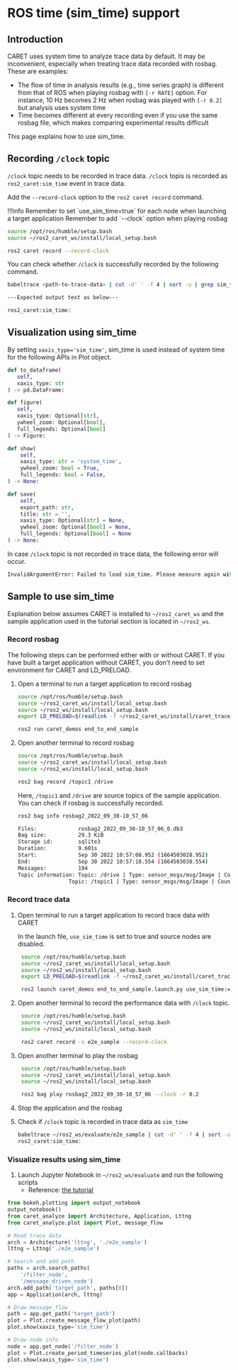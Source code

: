 # ROS time (sim_time) support

## Introduction

CARET uses system time to analyze trace data by default. It may be inconvenient, especially when treating trace data recorded with rosbag. These are examples:

- The flow of time in analysis results (e.g., time series graph) is different from that of ROS when playing rosbag with `[-r RATE]` option. For instance, 10 Hz becomes 2 Hz when rosbag was played with `[-r 0.2]` but analysis uses system time
- Time becomes different at every recording even if you use the same rosbag file, which makes comparing experimental results difficult

This page explains how to use sim_time.

## Recording `/clock` topic

`/clock` topic needs to be recorded in trace data. `/clock` topis is recorded as `ros2_caret:sim_time` event in trace data.

Add the `--record-clock` option to the `ros2 caret record` command.

<prettier-ignore-start>
!!!info
      Remember to set `use_sim_time=true` for each node when launching a target application
      Remember to add `--clock` option when playing rosbag
<prettier-ignore-end>

```bash
source /opt/ros/humble/setup.bash
source ~/ros2_caret_ws/install/local_setup.bash

ros2 caret record --record-clock
```

You can check whether `/clock` is successfully recorded by the following command.

```bash
babeltrace <path-to-trace-data> | cut -d' ' -f 4 | sort -u | grep sim_time
```

```bash
---Expected output text as below---

ros2_caret:sim_time:
```

## Visualization using sim_time

By setting `xaxis_type='sim_time'`, sim_time is used instead of system time for the following APIs in Plot object.

```python
def to_dataframe(
   self,
   xaxis_type: str
) -> pd.DataFrame:

def figure(
   self,
   xaxis_type: Optional[str],
   ywheel_zoom: Optional[bool],
   full_legends: Optional[bool]
) -> Figure:

def show(
    self,
    xaxis_type: str = 'system_time',
    ywheel_zoom: bool = True,
    full_legends: bool = False,
) -> None:

def save(
    self,
    export_path: str,
    title: str = '',
    xaxis_type: Optional[str] = None,
    ywheel_zoom: Optional[bool] = None,
    full_legends: Optional[bool] = None
) -> None:
```

In case `/clock` topic is not recorded in trace data, the following error will occur.

```python
InvalidArgumentError: Failed to load sim_time. Please measure again with clock_recorder running.
```

## Sample to use sim_time

Explanation below assumes CARET is installed to `~/ros2_caret_ws` and the sample application used in the tutorial section is located in `~/ros2_ws`.

### Record rosbag

The following steps can be performed either with or without CARET. If you have built a target application without CARET, you don't need to set environment for CARET and LD_PRELOAD.

1. Open a terminal to run a target application to record rosbag

   ```sh
   source /opt/ros/humble/setup.bash
   source ~/ros2_caret_ws/install/local_setup.bash
   source ~/ros2_ws/install/local_setup.bash
   export LD_PRELOAD=$(readlink -f ~/ros2_caret_ws/install/caret_trace/lib/libcaret.so)

   ros2 run caret_demos end_to_end_sample
   ```

2. Open another terminal to record rosbag

   ```sh
   source /opt/ros/humble/setup.bash
   source ~/ros2_caret_ws/install/local_setup.bash
   source ~/ros2_ws/install/local_setup.bash

   ros2 bag record /topic1 /drive
   ```

   Here, `/topic1` and `/drive` are source topics of the sample application.
   You can check if rosbag is successfully recorded.

   ```bash
   ros2 bag info rosbag2_2022_09_30-10_57_06

   Files:             rosbag2_2022_09_30-10_57_06_0.db3
   Bag size:          29.3 KiB
   Storage id:        sqlite3
   Duration:          9.601s
   Start:             Sep 30 2022 10:57:08.952 (1664503028.952)
   End:               Sep 30 2022 10:57:18.554 (1664503038.554)
   Messages:          194
   Topic information: Topic: /drive | Type: sensor_msgs/msg/Image | Count: 97 | Serialization Format: cdr
                   Topic: /topic1 | Type: sensor_msgs/msg/Image | Count: 97 | Serialization Format: cdr
   ```

### Record trace data

1. Open terminal to run a target application to record trace data with CARET

   In the launch file, `use_sim_time` is set to true and source nodes are disabled.

   ```sh
    source /opt/ros/humble/setup.bash
    source ~/ros2_caret_ws/install/local_setup.bash
    source ~/ros2_ws/install/local_setup.bash
    export LD_PRELOAD=$(readlink -f ~/ros2_caret_ws/install/caret_trace/lib/libcaret.so)

    ros2 launch caret_demos end_to_end_sample.launch.py use_sim_time:=true use_rosbag:=true
   ```

2. Open another terminal to record the performance data with `/clock` topic.

   ```sh
    source /opt/ros/humble/setup.bash
    source ~/ros2_caret_ws/install/local_setup.bash
    source ~/ros2_ws/install/local_setup.bash

    ros2 caret record -s e2e_sample --record-clock
   ```

3. Open another terminal to play the rosbag

   ```sh
    source /opt/ros/humble/setup.bash
    source ~/ros2_caret_ws/install/local_setup.bash
    source ~/ros2_ws/install/local_setup.bash

    ros2 bag play rosbag2_2022_09_30-10_57_06 --clock -r 0.2
   ```

4. Stop the application and the rosbag

5. Check if `/clock` topic is recorded in trace data as `sim_time`

   ```bash
   babeltrace ~/ros2_ws/evaluate/e2e_sample | cut -d' ' -f 4 | sort -u | grep sim_time
   ros2_caret:sim_time:
   ```

### Visualize results using sim_time

1. Launch Jupyter Notebook in `~/ros2_ws/evaluate` and run the following scripts
   - Reference: [the tutorial](../tutorials/visualization.md)

```python
from bokeh.plotting import output_notebook
output_notebook()
from caret_analyze import Architecture, Application, Lttng
from caret_analyze.plot import Plot, message_flow

# Read trace data
arch = Architecture('lttng', './e2e_sample')
lttng = Lttng('./e2e_sample')

# Search and add path
paths = arch.search_paths(
    '/filter_node',
    '/message_driven_node')
arch.add_path('target_path', paths[0])
app = Application(arch, lttng)

# Draw message_flow
path = app.get_path('target_path')
plot = Plot.create_message_flow_plot(path)
plot.show(xaxis_type='sim_time')

# Draw node info
node = app.get_node('/filter_node')
plot = Plot.create_period_timeseries_plot(node.callbacks)
plot.show(xaxis_type='sim_time')
```
